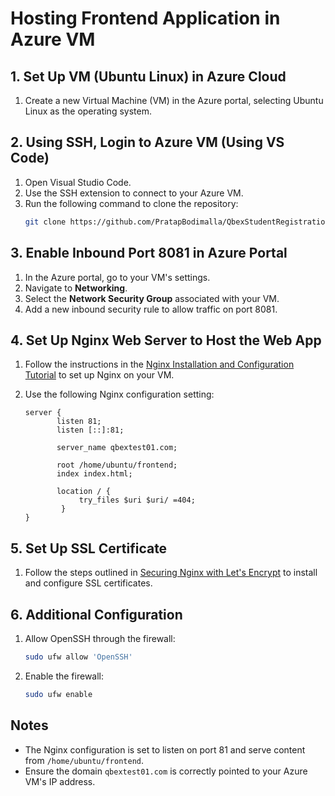 # Hosting Frontend Application in Azure VM

## 1. Set Up VM (Ubuntu Linux) in Azure Cloud

1. Create a new Virtual Machine (VM) in the Azure portal, selecting Ubuntu Linux as the operating system.

## 2. Using SSH, Login to Azure VM (Using VS Code)

1. Open Visual Studio Code.
2. Use the SSH extension to connect to your Azure VM.
3. Run the following command to clone the repository:
    ```bash
    git clone https://github.com/PratapBodimalla/QbexStudentRegistrationApp.git
    ```

## 3. Enable Inbound Port 8081 in Azure Portal

1. In the Azure portal, go to your VM's settings.
2. Navigate to **Networking**.
3. Select the **Network Security Group** associated with your VM.
4. Add a new inbound security rule to allow traffic on port 8081.

## 4. Set Up Nginx Web Server to Host the Web App

1. Follow the instructions in the [Nginx Installation and Configuration Tutorial](https://ubuntu.com/tutorials/install-and-configure-nginx#5-activating-virtual-host-and-testing-results) to set up Nginx on your VM.

2. Use the following Nginx configuration setting:

    ```nginx
    server {
           listen 81;
           listen [::]:81;

           server_name qbextest01.com;

           root /home/ubuntu/frontend;
           index index.html;

           location / {
                try_files $uri $uri/ =404;
            }
    }
    ```

## 5. Set Up SSL Certificate

1. Follow the steps outlined in [Securing Nginx with Let's Encrypt](https://www.digitalocean.com/community/tutorials/how-to-secure-nginx-with-let-s-encrypt-on-ubuntu-20-04) to install and configure SSL certificates.

## 6. Additional Configuration

1. Allow OpenSSH through the firewall:

    ```bash
    sudo ufw allow 'OpenSSH'
    ```

2. Enable the firewall:

    ```bash
    sudo ufw enable
    ```

## Notes

- The Nginx configuration is set to listen on port 81 and serve content from `/home/ubuntu/frontend`.
- Ensure the domain `qbextest01.com` is correctly pointed to your Azure VM's IP address.
